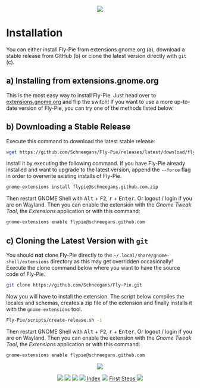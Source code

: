 <p align="center">
  <img src ="pics/banner-06.jpg" />
</p>

# Installation

You can either install Fly-Pie from extensions.gnome.org (a), download a stable release
from GitHub (b) or clone the latest version directly with `git` (c).

## a) Installing from extensions.gnome.org

This is the most easy way to install Fly-Pie. Just head over to
[extensions.gnome.org](https://extensions.gnome.org/extension/3433/fly-pie) and flip the switch!
If you want to use a more up-to-date version of Fly-Pie, you can try one of the methods listed below.

## b) Downloading a Stable Release

Execute this command to download the latest stable release:

```bash
wget https://github.com/Schneegans/Fly-Pie/releases/latest/download/flypie@schneegans.github.com.zip
```

Install it by executing the following command. If you have Fly-Pie already installed and want to upgrade to
the latest version, append the `--force` flag in order to overwrite existing installs of Fly-Pie.

```bash
gnome-extensions install flypie@schneegans.github.com.zip
```

Then restart GNOME Shell with <kbd>Alt</kbd> + <kbd>F2</kbd>, <kbd>r</kbd> + <kbd>Enter</kbd>.
Or logout / login if you are on Wayland.
Then you can enable the extension with the *Gnome Tweak Tool*, the *Extensions* application or with this command:

```bash
gnome-extensions enable flypie@schneegans.github.com
```

## c) Cloning the Latest Version with `git`

You should **not** clone Fly-Pie directly to the `~/.local/share/gnome-shell/extensions` directory as this may get overridden occasionally!
Execute the clone command below where you want to have the source code of Fly-Pie.

```bash
git clone https://github.com/Schneegans/Fly-Pie.git
```

Now you will have to install the extension.
The script below compiles the locales and schemas, creates a zip file of the extension and finally installs it with the `gnome-extensions` tool.

```bash
Fly-Pie/scripts/create-release.sh -i
```

Then restart GNOME Shell with <kbd>Alt</kbd> + <kbd>F2</kbd>, <kbd>r</kbd> + <kbd>Enter</kbd>.
Or logout / login if you are on Wayland.
Then you can enable the extension with the *Gnome Tweak Tool*, the *Extensions* application or with this command:

```bash
gnome-extensions enable flypie@schneegans.github.com
```

<p align="center"><img src ="pics/hr.svg" /></p>

<p align="center">
  <img src="pics/nav-space.svg"/>
  <img src="pics/nav-space.svg"/>
  <img src="pics/nav-space.svg"/>
  <a href="../README.md#getting-started"><img src ="pics/home.png"/> Index</a>
  <img src="pics/nav-space.svg"/>
  <a href="first-steps.md">First Steps <img src ="pics/right-arrow.png"/></a>
</p>

